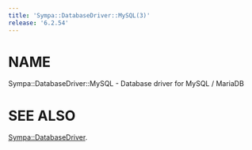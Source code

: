 ```yaml
---
title: 'Sympa::DatabaseDriver::MySQL(3)'
release: '6.2.54'
---
```


# NAME

Sympa::DatabaseDriver::MySQL - Database driver for MySQL / MariaDB

# SEE ALSO

[Sympa::DatabaseDriver](./Sympa-DatabaseDriver.3.md).
